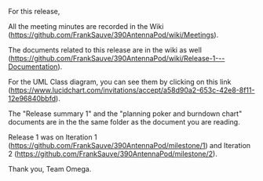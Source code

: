 For this release, 

All the meeting minutes are recorded in the Wiki (https://github.com/FrankSauve/390AntennaPod/wiki/Meetings). 

The documents related to this release are in the wiki as well (https://github.com/FrankSauve/390AntennaPod/wiki/Release-1---Documentation). 

For the UML Class diagram, you can see them by clicking on this link (https://www.lucidchart.com/invitations/accept/a58d90a2-653c-42e8-8f11-12e96840bbfd). 

The "Release summary 1" and the "planning poker and burndown chart" documents are in the the same folder as the document you are reading. 

Release 1 was on Iteration 1 (https://github.com/FrankSauve/390AntennaPod/milestone/1) and Iteration 2 (https://github.com/FrankSauve/390AntennaPod/milestone/2). 

Thank you, 
Team Omega. 

